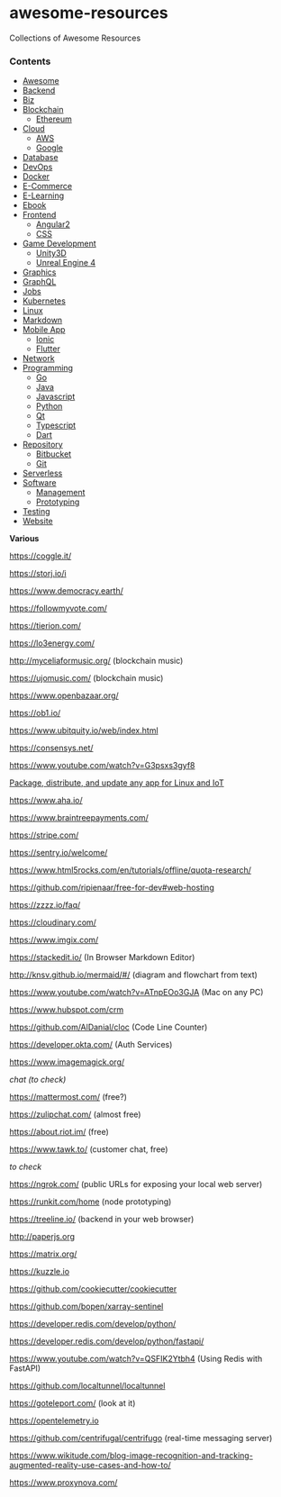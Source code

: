 # awesome-resources

Collections of Awesome Resources

### Contents

- [Awesome](./src/Awesome/)
- [Backend](./src/Backend/)
- [Biz](./src/Biz/)
- [Blockchain](./src/Blockchain/)
  * [Ethereum](./src/Blockchain/Ethereum/)
- [Cloud](./src/Cloud/)
  * [AWS](./src/Cloud/Aws/)
  * [Google](./src/Cloud/google.md)
- [Database](./src/Database/)
- [DevOps](./src/DevOps/)
- [Docker](./src/Docker/)
- [E-Commerce](./src/E_Commerce/)
- [E-Learning](./src/E_Learning/)
- [Ebook](./src/Ebook/)
- [Frontend](./src/Frontend/)
  * [Angular2](src/Frontend/Angular2/)
  * [CSS](./src/Frontend/Css/)
- [Game Development](./src/GameDev/)
  * [Unity3D](./src/GameDev/Unity/)
  * [Unreal Engine 4](./src/GameDev/UnrealEngine4)
- [Graphics](./src/Graphics/)
- [GraphQL](./src/GraphQL/)
- [Jobs](./src/Jobs/)
- [Kubernetes](./src/Kubernetes)
- [Linux](./src/Linux/)
- [Markdown](./src/Markdown/)
- [Mobile App](./src/MobileApp/)
  * [Ionic](./src/MobileApp/Ionic/)
  * [Flutter](./src/MobileApp/flutter.md)
- [Network](./src/Network/)
- [Programming](./src/Programming/)
  * [Go](./src/Programming/Go/)
  * [Java](./src/Programming/Java/)
  * [Javascript](./src/Programming/Javascript/)
  * [Python](./src/Programming/Python/)
  * [Qt](./src/Programming/Qt/)
  * [Typescript](./src/Programming/Typescript/)
  * [Dart](./src/Programming/DART.md)
- [Repository](./src/Repository/)
  * [Bitbucket](./src/Bitbucket/)
  * [Git](./src/Git/)
- [Serverless](./src/Serverless/)
- [Software](./src/Software/)
  * [Management](./src/Software/management.md)
  * [Prototyping](./src/Software/prototyping.md)
- [Testing](./src/Testing/)
- [Website](./src/Website/)

**Various**

https://coggle.it/

https://storj.io/i

https://www.democracy.earth/

https://followmyvote.com/

https://tierion.com/

https://lo3energy.com/

http://myceliaformusic.org/ (blockchain music)

https://ujomusic.com/ (blockchain music)

https://www.openbazaar.org/

https://ob1.io/

https://www.ubitquity.io/web/index.html

https://consensys.net/

https://www.youtube.com/watch?v=G3psxs3gyf8

[Package, distribute, and update any app for Linux and IoT](https://snapcraft.io/)

https://www.aha.io/

https://www.braintreepayments.com/

https://stripe.com/

https://sentry.io/welcome/

https://www.html5rocks.com/en/tutorials/offline/quota-research/

https://github.com/ripienaar/free-for-dev#web-hosting

https://zzzz.io/faq/

https://cloudinary.com/

https://www.imgix.com/

https://stackedit.io/ (In Browser Markdown Editor)

http://knsv.github.io/mermaid/#/ (diagram and flowchart from text)

https://www.youtube.com/watch?v=ATnpEOo3GJA (Mac on any PC)

https://www.hubspot.com/crm

https://github.com/AlDanial/cloc (Code Line Counter)

https://developer.okta.com/ (Auth Services)

https://www.imagemagick.org/

*chat (to check)*

https://mattermost.com/ (free?)

https://zulipchat.com/ (almost free)

https://about.riot.im/ (free)

https://www.tawk.to/ (customer chat, free)

*to check*

https://ngrok.com/ (public URLs for exposing your local web server)

https://runkit.com/home (node prototyping)

https://treeline.io/ (backend in your web browser)

http://paperjs.org

https://matrix.org/

https://kuzzle.io

https://github.com/cookiecutter/cookiecutter

https://github.com/bopen/xarray-sentinel

https://developer.redis.com/develop/python/

https://developer.redis.com/develop/python/fastapi/

https://www.youtube.com/watch?v=QSFIK2Ytbh4 (Using Redis with FastAPI)

https://github.com/localtunnel/localtunnel

https://goteleport.com/ (look at it)

https://opentelemetry.io

https://github.com/centrifugal/centrifugo (real-time messaging server)

https://www.wikitude.com/blog-image-recognition-and-tracking-augmented-reality-use-cases-and-how-to/

https://www.proxynova.com/
